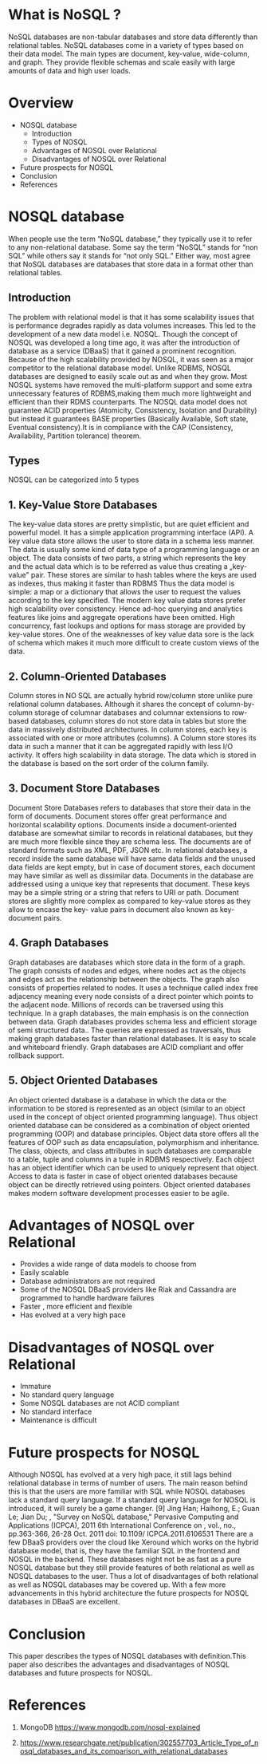 # What is NoSQL ?
NoSQL databases are non-tabular databases and store data differently than relational tables. NoSQL databases come in a variety of types based on their data model. The main types are document, key-value, wide-column, and graph. They provide flexible schemas and scale easily with large amounts of data and high user loads.

# Overview
* NOSQL database
   * Introduction
   * Types of NOSQL
   * Advantages of NOSQL over Relational
   * Disadvantages of NOSQL over Relational
 * Future prospects for NOSQL
 * Conclusion
 * References

# NOSQL database
When people use the term “NoSQL database,” they typically use it to refer to any non-relational database. Some say the term “NoSQL” stands for “non SQL” while others say it stands for “not only SQL.” Either way, most agree that NoSQL databases are databases that store data in a format other than relational tables.

## Introduction
The problem with relational model is that it has some scalability issues that is performance degrades rapidly as data volumes increases. This led to the development of a new data model i.e. NOSQL. Though the concept of NOSQL was developed a long time ago, it was after the introduction of database as a service (DBaaS) that it gained a prominent recognition. Because of the high scalability provided by NOSQL, it was seen as a major competitor to the relational database model. Unlike RDBMS, NOSQL databases are designed to easily scale out as and when they grow. Most NOSQL systems have removed the multi-platform support and some extra unnecessary features of RDBMS,making them much more lightweight and efficient than their RDMS counterparts. The NOSQL data model does not guarantee ACID properties (Atomicity, Consistency, Isolation and Durability) but instead it guarantees BASE properties (Basically Available, Soft state, Eventual consistency).It is in compliance with the CAP (Consistency, Availability, Partition tolerance) theorem.

## Types
NOSQL can be categorized into 5 types

## 1. Key-Value Store Databases
The key-value data stores are pretty simplistic, but are quiet efficient and powerful model. It has a simple application programming interface (API). A key value data store allows the user to store data in a schema less manner. The data is usually some kind of data type of a programming language or an object. The data consists of two parts, a string which represents the key and the actual data which is to be referred as value thus creating a „key-value‟ pair. These stores are similar to hash tables where the keys are used as indexes, thus making it faster than RDBMS Thus the data model is simple: a map or a dictionary that allows the user to request the values according to the key specified. The modern key value data stores prefer high scalability over consistency. Hence ad-hoc querying and analytics features like joins and aggregate operations have been omitted. High concurrency, fast lookups and options for mass storage are provided by key-value stores. One of the weaknesses of key value data sore is the lack of schema which makes it much more difficult to create custom views of the data.

## 2. Column-Oriented Databases
Column stores in NO SQL are actually hybrid row/column store unlike pure relational column databases. Although it shares the concept of column-by-column storage of columnar databases and columnar extensions to row-based databases, column stores do not store data in tables but store the data in massively distributed architectures. In column stores, each key is associated with one or more attributes (columns). A Column store stores its data in such a manner that it can be aggregated rapidly with less I/O activity. It offers high scalability in data storage. The data which is stored in the database is based on the sort order of the column family.

## 3. Document Store Databases
Document Store Databases refers to databases that store their data in the form of documents. Document stores offer great performance and horizontal scalability options. Documents inside a document-oriented database are somewhat similar to records in relational databases, but they are much more flexible since they are schema less. The documents are of standard formats such as XML, PDF, JSON etc. In relational databases, a record inside the same database will have same data fields and the unused data fields are kept empty, but in case of document stores, each document may have similar as well as dissimilar data. Documents in the database are addressed using a unique key that represents that document. These keys may be a simple string or a string that refers to URI or path. Document stores are slightly more complex as compared to key-value stores as they allow to encase the key- value pairs in document also known as key-document pairs.

## 4. Graph Databases
Graph databases are databases which store data in the form of a graph. The graph consists of nodes and edges, where nodes act as the objects and edges act as the relationship between the objects. The graph also consists of properties related to nodes. It uses a technique called index free adjacency meaning every node consists of a direct pointer which points to the adjacent node. Millions of records can be traversed using this technique. In a graph databases, the main emphasis is on the connection between data. Graph databases provides schema less and efficient storage of semi structured data.. The queries are expressed as traversals, thus making graph databases faster than relational databases. It is easy to scale and whiteboard friendly. Graph databases are ACID compliant and offer rollback support.

## 5. Object Oriented Databases
An object oriented database is a database in which the data or the information to be stored is represented as an object (similar to an object used in the concept of object oriented programming language). Thus object oriented database can be considered as a combination of object oriented programming (OOP) and database principles. Object data store offers all the features of OOP such as data encapsulation, polymorphism and inheritance. The class, objects, and class attributes in such databases are comparable to a table, tuple and columns in a tuple in RDBMS respectively. Each object has an object identifier which can be used to uniquely represent that object. Access to data is faster in case of object oriented databases because object can be directly retrieved using pointers. Object oriented databases makes modern software development processes easier to be agile.

# Advantages of NOSQL over Relational
* Provides a wide range of data models to choose from
* Easily scalable
* Database administrators are not required
* Some of the NOSQL DBaaS providers like Riak and Cassandra are programmed to handle hardware failures
* Faster , more efficient and flexible
* Has evolved at a very high pace

# Disadvantages of NOSQL over Relational
* Immature
* No standard query language
* Some NOSQL databases are not ACID compliant
* No standard interface
* Maintenance is difficult
  
# Future prospects for NOSQL
Although NOSQL has evolved at a very high pace, it still lags behind relational database in terms of number of users. The main reason behind this is that the users are more familiar with SQL while NOSQL databases lack a standard query language. If a standard query language for NOSQL is introduced, it will surely be a game changer. [9] Jing Han; Haihong, E.; Guan Le; Jian Du; , "Survey on NoSQL database," Pervasive Computing and Applications (ICPCA), 2011 6th International Conference on , vol., no., pp.363-366, 26-28 Oct. 2011 doi: 10.1109/ ICPCA.2011.6106531 There are a few DBaaS providers over the cloud like Xeround which works on the hybrid database model, that is, they have the familiar SQL in the frontend and NOSQL in the backend. These databases night not be as fast as a pure NOSQL database but they still provide features of both relational as well as NOSQL databases to the user. Thus a lot of disadvantages of both relational as well as NOSQL databases may be covered up. With a few more advancements in this hybrid architecture the future prospects for NOSQL databases in DBaaS are excellent.

# Conclusion
This paper describes the types of NOSQL databases with definition.This paper also describes the advantages and disadvantages of NOSQL databases and future prospects for NOSQL.

# References
 1. MongoDB https://www.mongodb.com/nosql-explained

 2.  https://www.researchgate.net/publication/302557703_Article_Type_of_nosql_databases_and_its_comparison_with_relational_databases

